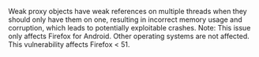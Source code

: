 Weak proxy objects have weak references on multiple threads when they should only have them on one, resulting in incorrect memory usage and corruption, which leads to potentially exploitable crashes. Note: This issue only affects Firefox for Android. Other operating systems are not affected. This vulnerability affects Firefox < 51.